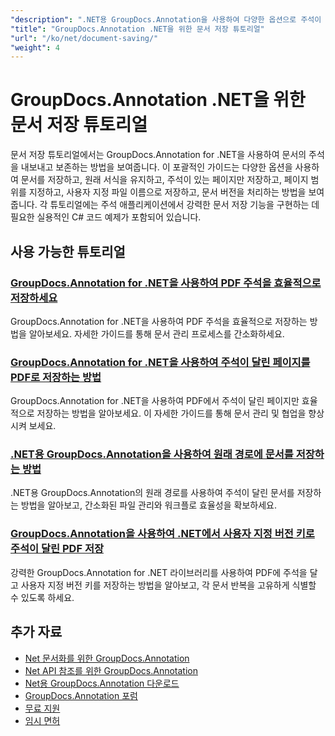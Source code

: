 ```yaml
---
"description": ".NET용 GroupDocs.Annotation을 사용하여 다양한 옵션으로 주석이 달린 문서를 저장하는 방법에 대한 전체 튜토리얼입니다."
"title": "GroupDocs.Annotation .NET을 위한 문서 저장 튜토리얼"
"url": "/ko/net/document-saving/"
"weight": 4
---
```


# GroupDocs.Annotation .NET을 위한 문서 저장 튜토리얼

문서 저장 튜토리얼에서는 GroupDocs.Annotation for .NET을 사용하여 문서의 주석을 내보내고 보존하는 방법을 보여줍니다. 이 포괄적인 가이드는 다양한 옵션을 사용하여 문서를 저장하고, 원래 서식을 유지하고, 주석이 있는 페이지만 저장하고, 페이지 범위를 지정하고, 사용자 지정 파일 이름으로 저장하고, 문서 버전을 처리하는 방법을 보여줍니다. 각 튜토리얼에는 주석 애플리케이션에서 강력한 문서 저장 기능을 구현하는 데 필요한 실용적인 C# 코드 예제가 포함되어 있습니다.

## 사용 가능한 튜토리얼

### [GroupDocs.Annotation for .NET을 사용하여 PDF 주석을 효율적으로 저장하세요](./save-pdf-annotations-groupdocs-dotnet/)
GroupDocs.Annotation for .NET을 사용하여 PDF 주석을 효율적으로 저장하는 방법을 알아보세요. 자세한 가이드를 통해 문서 관리 프로세스를 간소화하세요.

### [GroupDocs.Annotation for .NET을 사용하여 주석이 달린 페이지를 PDF로 저장하는 방법](./mastering-groupdocs-annotation-save-annotated-pdf-pages/)
GroupDocs.Annotation for .NET을 사용하여 PDF에서 주석이 달린 페이지만 효율적으로 저장하는 방법을 알아보세요. 이 자세한 가이드를 통해 문서 관리 및 협업을 향상시켜 보세요.

### [.NET용 GroupDocs.Annotation을 사용하여 원래 경로에 문서를 저장하는 방법](./save-document-same-path-groupdocs-annotation-net/)
.NET용 GroupDocs.Annotation의 원래 경로를 사용하여 주석이 달린 문서를 저장하는 방법을 알아보고, 간소화된 파일 관리와 워크플로 효율성을 확보하세요.

### [GroupDocs.Annotation을 사용하여 .NET에서 사용자 지정 버전 키로 주석이 달린 PDF 저장](./annotate-pdf-custom-version-key-groupdocs-net/)
강력한 GroupDocs.Annotation for .NET 라이브러리를 사용하여 PDF에 주석을 달고 사용자 지정 버전 키를 저장하는 방법을 알아보고, 각 문서 반복을 고유하게 식별할 수 있도록 하세요.

## 추가 자료

- [Net 문서화를 위한 GroupDocs.Annotation](https://docs.groupdocs.com/annotation/net/)
- [Net API 참조를 위한 GroupDocs.Annotation](https://reference.groupdocs.com/annotation/net/)
- [Net용 GroupDocs.Annotation 다운로드](https://releases.groupdocs.com/annotation/net/)
- [GroupDocs.Annotation 포럼](https://forum.groupdocs.com/c/annotation)
- [무료 지원](https://forum.groupdocs.com/)
- [임시 면허](https://purchase.groupdocs.com/temporary-license/)
